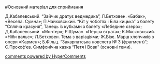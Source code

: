 <div id="hypercomments_widget" class="js-hypercomments-widget invisible"></div>


#Основний матеріал для сприймання

Д.Кабалевський. “Зайчик дратує ведмедика”,   Л.Бетховен. «Бабак», «Весела. Сумна»; П.Чайковський. “Кіт у чоботях і Біла кицька” з балету “Спляча красуня”, Танець із кубками з балету «Лебедине озеро»; Д.Кабалевський. «Монтер»; Р.Шуман. «Перша втрата»; К.Мясковський. «Ніби вальс»; Л.Бетховен. Тема з варіаціями; Ж.Бізе. Марш хлопчиків з опери «Кармен»; Б.Фільц. “Закарпатська новелета № 3 (фрагмент)”; С.Прокоф‘єв. Симфонічна казка “Петя і Вовк” (основні  теми). 

<div class="js-hypercomments-container">
    <a href="http://hypercomments.com" class="hc-link" title="comments widget">comments powered by HyperComments</a>
</div>